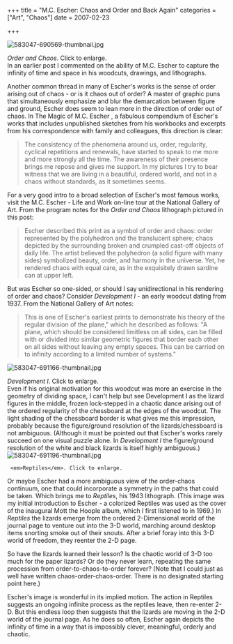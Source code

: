 +++
title = "M.C. Escher: Chaos and Order and Back Again"
categories = ["Art", "Chaos"]
date = 2007-02-23


+++

<img alt="583047-690569-thumbnail.jpg" src="https://www.fractalog.com/jpg/583047-690569-thumbnail.jpg" />

  <em>Order and Chaos</em>. Click to enlarge.  
In an earlier post I commented on the ability of M.C. Escher to capture the infinity of time and space in his woodcuts, drawings, and lithographs.
            
Another common thread in many of Escher's works is the sense of order arising out of chaos - or is it chaos out of order? A master of graphic puns that simultaneously emphasize and blur the demarcation between figure and ground, Escher does seem to lean more in the direction of order out of chaos. In The Magic of M.C. Escher , a fabulous compendium of Escher's works that includes unpublished sketches from his workbooks and excerpts from his correspondence with family and colleagues, this direction is clear:
           
<blockquote> The consistency of the phenomena around us, order, regularity, cyclical repetitions and renewals, have started to speak to me more and more strongly all the time. The awareness of their presence brings me repose and gives me support.  In my pictures I try to bear witness that we are living in a beautiful, ordered world, and not in a chaos without standards, as it sometimes seems. </blockquote>
           
For a very good intro to a broad selection of Escher's most famous works, visit the M.C. Escher - Life and Work on-line tour at the National Gallery of Art. From the program notes for the <em>Order and Chaos</em> lithograph pictured in this post:
           
<blockquote> Escher described this print as a symbol of order and chaos: order represented by the polyhedron and the translucent sphere; chaos depicted by the surrounding broken and crumpled cast-off objects of daily life. The artist believed the polyhedron (a solid figure with many sides) symbolized beauty, order, and harmony in the universe. Yet, he rendered chaos with equal care, as in the exquisitely drawn sardine can at upper left.</blockquote>
           
But was Escher so one-sided, or should I say unidirectional in his rendering of order and chaos? Consider <em>Development I </em>- an early woodcut dating from 1937. From the National Gallery of Art notes:
           
<blockquote>    This is one of Escher's earliest prints to demonstrate his theory of the regular division of the plane,&quot; which he described as follows: &quot;A plane, which should be considered limitless on all sides, can be filled with or divided into similar geometric figures that border each other on all sides without leaving any empty spaces. This can be carried on to infinity according to a limited number of systems.&quot; </blockquote>
     <img src="https://www.fractalog.com/jpg/583047-691166-thumbnail.jpg" alt="583047-691166-thumbnail.jpg" />

  <em>Development I</em>. Click to enlarge.  
Even if his original motivation for this woodcut was more an exercise in the geometry of dividing space, I can't help but see Development I as the lizard figures in the middle, frozen lock-stepped in a chaotic dance arising out of the ordered regularity of the chessboard at the edges of the woodcut. The light shading of the chessboard border is what gives me this impression, probably because the figure/ground resolution of the lizards/chessboard is not ambiguous. (Although it must be pointed out that Escher's works rarely succeed on one visual puzzle alone. In <em>Development I</em> the figure/ground resolution of the white and black lizards is itself highly ambiguous.)
          <img src="https://www.fractalog.com/jpg/583047-691196-thumbnail.jpg" alt="583047-691196-thumbnail.jpg" />

     <em>Reptiles</em>. Click to enlarge.  
Or maybe Escher had a more ambiguous view of the order-chaos continuum, one that could incorporate a symmetry in the paths that could be taken. Which brings me to <em>Reptiles</em>, his 1943 lithograph. (This image was my initial introduction to Escher - a colorized Reptiles was used as the cover of the inaugural Mott the Hoople album, which I first listened to in 1969.) In <em>Reptiles </em>the lizards emerge from the ordered 2-Dimensional world of the journal page to venture out into the 3-D world, marching around desktop items snorting smoke out of their snouts. After a brief foray into this 3-D world of freedom, they reenter the 2-D page.
   
So have the lizards learned their lesson? Is the chaotic world of 3-D too much for the paper lizards? Or do they never learn, repeating the same procession from order-to-chaos-to-order forever? (Note that I could just as well have written chaos-order-chaos-order. There is no designated starting point here.)
   
Escher's image is wonderful in its implied motion. The action in Reptiles suggests an ongoing infinite process as the reptiles leave, then re-enter 2-D. But this endless loop then suggests that the lizards are moving in the 2-D world of the journal page. As he does so often, Escher again depicts the infinity of time in a way that is impossibly clever, meaningful, orderly and chaotic.
